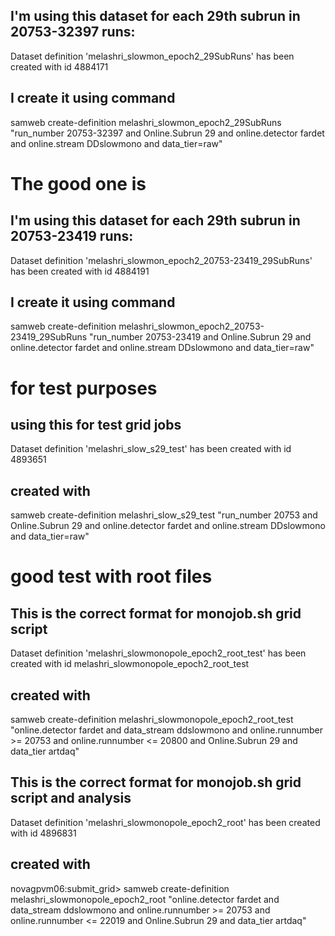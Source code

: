 ## I'm using this dataset for each 29th subrun in 20753-32397 runs:
Dataset definition 'melashri_slowmon_epoch2_29SubRuns' has been created with id 4884171
## I create it using command 
samweb create-definition melashri_slowmon_epoch2_29SubRuns "run_number 20753-32397 and Online.Subrun 29 and online.detector fardet and online.stream DDslowmono and data_tier=raw"


# The good one is

## I'm using this dataset for each 29th subrun in 20753-23419 runs:
Dataset definition 'melashri_slowmon_epoch2_20753-23419_29SubRuns' has been created with id 4884191

## I create it using command 

samweb create-definition melashri_slowmon_epoch2_20753-23419_29SubRuns "run_number 20753-23419 and Online.Subrun 29 and online.detector fardet and online.stream DDslowmono and data_tier=raw"


# for test purposes

## using this for test grid jobs
Dataset definition 'melashri_slow_s29_test' has been created with id 4893651

## created with 
samweb create-definition melashri_slow_s29_test "run_number 20753 and Online.Subrun 29 and online.detector fardet and online.stream DDslowmono and data_tier=raw"


# good test with root files 

## This is the correct format for monojob.sh grid script 

Dataset definition 'melashri_slowmonopole_epoch2_root_test' has been created with id melashri_slowmonopole_epoch2_root_test

## created with 
samweb create-definition melashri_slowmonopole_epoch2_root_test "online.detector fardet and data_stream ddslowmono and online.runnumber >= 20753 and online.runnumber <= 20800 and Online.Subrun 29 and data_tier artdaq"


## This is the correct format for monojob.sh grid script and analysis 
Dataset definition 'melashri_slowmonopole_epoch2_root' has been created with id 4896831


## created with 

novagpvm06:submit_grid> samweb create-definition melashri_slowmonopole_epoch2_root "online.detector fardet and data_stream ddslowmono and online.runnumber >= 20753 and online.runnumber <= 22019 and Online.Subrun 29 and data_tier artdaq"

